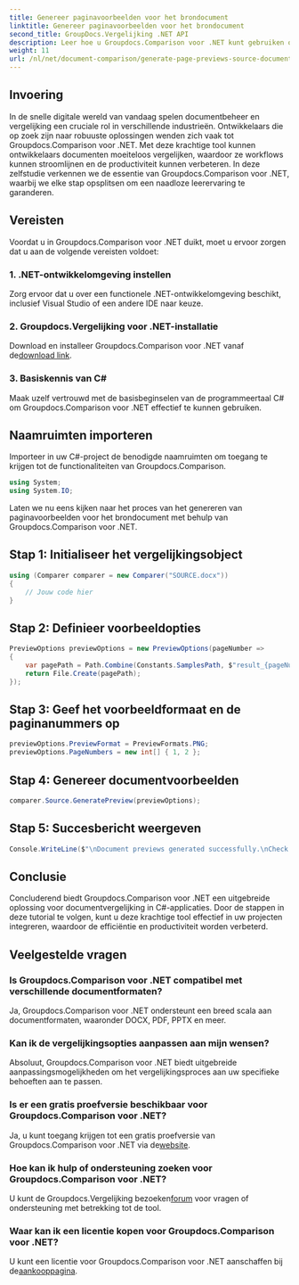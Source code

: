 ```yaml
---
title: Genereer paginavoorbeelden voor het brondocument
linktitle: Genereer paginavoorbeelden voor het brondocument
second_title: GroupDocs.Vergelijking .NET API
description: Leer hoe u Groupdocs.Comparison voor .NET kunt gebruiken om documentvergelijkingsprocessen in uw C#-projecten effectief te stroomlijnen.
weight: 11
url: /nl/net/document-comparison/generate-page-previews-source-document/
---
```

## Invoering
In de snelle digitale wereld van vandaag spelen documentbeheer en vergelijking een cruciale rol in verschillende industrieën. Ontwikkelaars die op zoek zijn naar robuuste oplossingen wenden zich vaak tot Groupdocs.Comparison voor .NET. Met deze krachtige tool kunnen ontwikkelaars documenten moeiteloos vergelijken, waardoor ze workflows kunnen stroomlijnen en de productiviteit kunnen verbeteren. In deze zelfstudie verkennen we de essentie van Groupdocs.Comparison voor .NET, waarbij we elke stap opsplitsen om een naadloze leerervaring te garanderen.
## Vereisten
Voordat u in Groupdocs.Comparison voor .NET duikt, moet u ervoor zorgen dat u aan de volgende vereisten voldoet:
### 1. .NET-ontwikkelomgeving instellen
Zorg ervoor dat u over een functionele .NET-ontwikkelomgeving beschikt, inclusief Visual Studio of een andere IDE naar keuze.
### 2. Groupdocs.Vergelijking voor .NET-installatie
 Download en installeer Groupdocs.Comparison voor .NET vanaf de[download link](https://releases.groupdocs.com/comparison/net/).
### 3. Basiskennis van C#
Maak uzelf vertrouwd met de basisbeginselen van de programmeertaal C# om Groupdocs.Comparison voor .NET effectief te kunnen gebruiken.

## Naamruimten importeren
Importeer in uw C#-project de benodigde naamruimten om toegang te krijgen tot de functionaliteiten van Groupdocs.Comparison.

```csharp
using System;
using System.IO;
```

Laten we nu eens kijken naar het proces van het genereren van paginavoorbeelden voor het brondocument met behulp van Groupdocs.Comparison voor .NET.
## Stap 1: Initialiseer het vergelijkingsobject
```csharp
using (Comparer comparer = new Comparer("SOURCE.docx"))
{
    // Jouw code hier
}
```
## Stap 2: Definieer voorbeeldopties
```csharp
PreviewOptions previewOptions = new PreviewOptions(pageNumber =>
{
    var pagePath = Path.Combine(Constants.SamplesPath, $"result_{pageNumber}.png");
    return File.Create(pagePath);
});
```
## Stap 3: Geef het voorbeeldformaat en de paginanummers op
```csharp
previewOptions.PreviewFormat = PreviewFormats.PNG;
previewOptions.PageNumbers = new int[] { 1, 2 };
```
## Stap 4: Genereer documentvoorbeelden
```csharp
comparer.Source.GeneratePreview(previewOptions);
```
## Stap 5: Succesbericht weergeven
```csharp
Console.WriteLine($"\nDocument previews generated successfully.\nCheck output in {Directory.GetCurrentDirectory()}.");
```

## Conclusie
Concluderend biedt Groupdocs.Comparison voor .NET een uitgebreide oplossing voor documentvergelijking in C#-applicaties. Door de stappen in deze tutorial te volgen, kunt u deze krachtige tool effectief in uw projecten integreren, waardoor de efficiëntie en productiviteit worden verbeterd.
## Veelgestelde vragen
### Is Groupdocs.Comparison voor .NET compatibel met verschillende documentformaten?
Ja, Groupdocs.Comparison voor .NET ondersteunt een breed scala aan documentformaten, waaronder DOCX, PDF, PPTX en meer.
### Kan ik de vergelijkingsopties aanpassen aan mijn wensen?
Absoluut, Groupdocs.Comparison voor .NET biedt uitgebreide aanpassingsmogelijkheden om het vergelijkingsproces aan uw specifieke behoeften aan te passen.
### Is er een gratis proefversie beschikbaar voor Groupdocs.Comparison voor .NET?
 Ja, u kunt toegang krijgen tot een gratis proefversie van Groupdocs.Comparison voor .NET via de[website](https://releases.groupdocs.com/).
### Hoe kan ik hulp of ondersteuning zoeken voor Groupdocs.Comparison voor .NET?
 U kunt de Groupdocs.Vergelijking bezoeken[forum](https://forum.groupdocs.com/c/comparison/12) voor vragen of ondersteuning met betrekking tot de tool.
### Waar kan ik een licentie kopen voor Groupdocs.Comparison voor .NET?
 U kunt een licentie voor Groupdocs.Comparison voor .NET aanschaffen bij de[aankooppagina](https://purchase.groupdocs.com/buy).